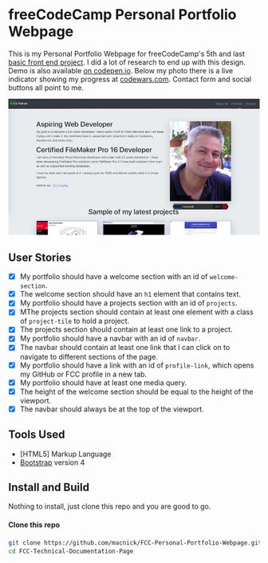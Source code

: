 # freeCodeCamp Personal Portfolio Webpage

This is my Personal Portfolio Webpage for freeCodeCamp's 5th and last [basic front end project](https://learn.freecodecamp.org/responsive-web-design/responsive-web-design-projects/build-a-personal-portfolio-webpage). I did a lot of research to end up with this design. Demo is also available [on codepen.io](https://codepen.io/macnick/full/bQMOBo). Below my photo there is a live indicator showing my progress at [codewars.com](http://codewars.com). Contact form and social buttons all point to me.

![Personal Portfolio Webpage](/Screenshot.jpg)

## User Stories

- [x] My portfolio should have a welcome section with an id of `welcome-section`.
- [x] The welcome section should have an `h1` element that contains text.
- [x] My portfolio should have a projects section with an id of `projects`.
- [x] MThe projects section should contain at least one element with a class of `project-tile` to hold a project.
- [x] The projects section should contain at least one link to a project.
- [x] My portfolio should have a navbar with an id of `navbar`.
- [x] The navbar should contain at least one link that I can click on to navigate to different sections of the page.
- [x] My portfolio should have a link with an id of `profile-link`, which opens my GitHub or FCC profile in a new tab.
- [x] My portfolio should have at least one media query.
- [x] The height of the welcome section should be equal to the height of the viewport.
- [x] The navbar should always be at the top of the viewport.

## Tools Used

- [HTML5] Markup Language
- [Bootstrap](https://getbootstrap.com) version 4

## Install and Build

Nothing to install, just clone this repo and you are good to go.

#### Clone this repo

```bash
git clone https://github.com/macnick/FCC-Personal-Portfolio-Webpage.git
cd FCC-Technical-Documentation-Page
```
